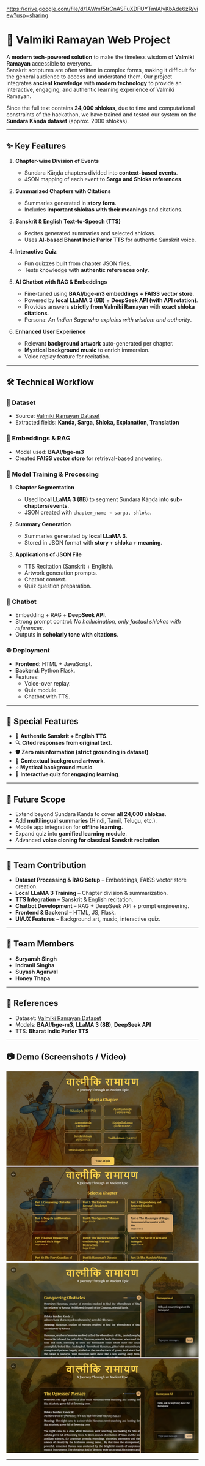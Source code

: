 https://drive.google.com/file/d/1AWmf5trCnASFuXDFUYTmIAlyKbAde6zR/view?usp=sharing

# 📖 Valmiki Ramayan Web Project  

A **modern tech-powered solution** to make the timeless wisdom of **Valmiki Ramayan** accessible to everyone.  
Sanskrit scriptures are often written in complex forms, making it difficult for the general audience to access and understand them. Our project integrates **ancient knowledge** with **modern technology** to provide an interactive, engaging, and authentic learning experience of Valmiki Ramayan.  

Since the full text contains **24,000 shlokas**, due to time and computational constraints of the hackathon, we have trained and tested our system on the **Sundara Kāṇḍa dataset** (approx. 2000 shlokas).  

---

## ✨ Key Features  

1. **Chapter-wise Division of Events**  
   - Sundara Kāṇḍa chapters divided into **context-based events**.  
   - JSON mapping of each event to **Sarga and Shloka references**.  

2. **Summarized Chapters with Citations**  
   - Summaries generated in **story form**.  
   - Includes **important shlokas with their meanings** and citations.  

3. **Sanskrit & English Text-to-Speech (TTS)**  
   - Recites generated summaries and selected shlokas.  
   - Uses **AI-based Bharat Indic Parlor TTS** for authentic Sanskrit voice.  

4. **Interactive Quiz**  
   - Fun quizzes built from chapter JSON files.  
   - Tests knowledge with **authentic references only**.  

5. **AI Chatbot with RAG & Embeddings**  
   - Fine-tuned using **BAAI/bge-m3 embeddings + FAISS vector store**.  
   - Powered by **local LLaMA 3 (8B)** + **DeepSeek API (with API rotation)**.  
   - Provides answers **strictly from Valmiki Ramayan** with **exact shloka citations**.  
   - Persona: *An Indian Sage who explains with wisdom and authority*.  

6. **Enhanced User Experience**  
   - Relevant **background artwork** auto-generated per chapter.  
   - **Mystical background music** to enrich immersion.  
   - Voice replay feature for recitation.  

---

## 🛠️ Technical Workflow  

### 📂 Dataset  
- Source: [Valmiki Ramayan Dataset](https://github.com/AshuVj/Valmiki_Ramayan_Dataset/)  
- Extracted fields: **Kanda, Sarga, Shloka, Explanation, Translation**  

### 🔎 Embeddings & RAG  
- Model used: **BAAI/bge-m3**  
- Created **FAISS vector store** for retrieval-based answering.  

### 🤖 Model Training & Processing  
1. **Chapter Segmentation**  
   - Used **local LLaMA 3 (8B)** to segment Sundara Kāṇḍa into **sub-chapters/events**.  
   - JSON created with `chapter_name → sarga, shloka`.  

2. **Summary Generation**  
   - Summaries generated by **local LLaMA 3**.  
   - Stored in JSON format with **story + shloka + meaning**.  

3. **Applications of JSON File**  
   - TTS Recitation (Sanskrit + English).  
   - Artwork generation prompts.  
   - Chatbot context.  
   - Quiz question preparation.  

### 💬 Chatbot  
- Embedding + RAG + **DeepSeek API**.  
- Strong prompt control: *No hallucination, only factual shlokas with references*.  
- Outputs in **scholarly tone with citations**.  

### 🌐 Deployment  
- **Frontend**: HTML + JavaScript.  
- **Backend**: Python Flask.  
- Features:  
  - Voice-over replay.  
  - Quiz module.  
  - Chatbot with TTS.  

---

## 🌟 Special Features  
- 📜 **Authentic Sanskrit + English TTS**.  
- 🔍 **Cited responses from original text**.  
- 🛡️ **Zero misinformation (strict grounding in dataset)**.  
- 🎨 **Contextual background artwork**.  
- 🎶 **Mystical background music**.  
- 🎯 **Interactive quiz for engaging learning**.  

---

## 🚀 Future Scope  
- Extend beyond Sundara Kāṇḍa to cover **all 24,000 shlokas**.  
- Add **multilingual summaries** (Hindi, Tamil, Telugu, etc.).  
- Mobile app integration for **offline learning**.  
- Expand quiz into **gamified learning module**.  
- Advanced **voice cloning for classical Sanskrit recitation**.  

---

## 👥 Team Contribution  
- **Dataset Processing & RAG Setup** – Embeddings, FAISS vector store creation.  
- **Local LLaMA 3 Training** – Chapter division & summarization.  
- **TTS Integration** – Sanskrit & English recitation.  
- **Chatbot Development** – RAG + DeepSeek API + prompt engineering.  
- **Frontend & Backend** – HTML, JS, Flask.  
- **UI/UX Features** – Background art, music, interactive quiz.  

---
## 👥 Team Members  
- **Suryansh Singh** 
- **Indranil Singha** 
- **Suyash Agarwal**
- **Honey Thapa**  

---
## 📌 References  
- Dataset: [Valmiki Ramayan Dataset](https://github.com/AshuVj/Valmiki_Ramayan_Dataset/)  
- Models: **BAAI/bge-m3**, **LLaMA 3 (8B)**, **DeepSeek API**  
- TTS: **Bharat Indic Parlor TTS**  

---

## 📷 Demo (Screenshots / Video)  

![Screenshot 1](screenshots/Screenshot%202025-08-24%20033053.png)  
![Screenshot 2](screenshots/Screenshot%202025-08-24%20033138.png)  
![Screenshot 3](screenshots/Screenshot%202025-08-24%20033220.png)  
![Screenshot 4](screenshots/Screenshot%202025-08-24%20033310.png)  


---
